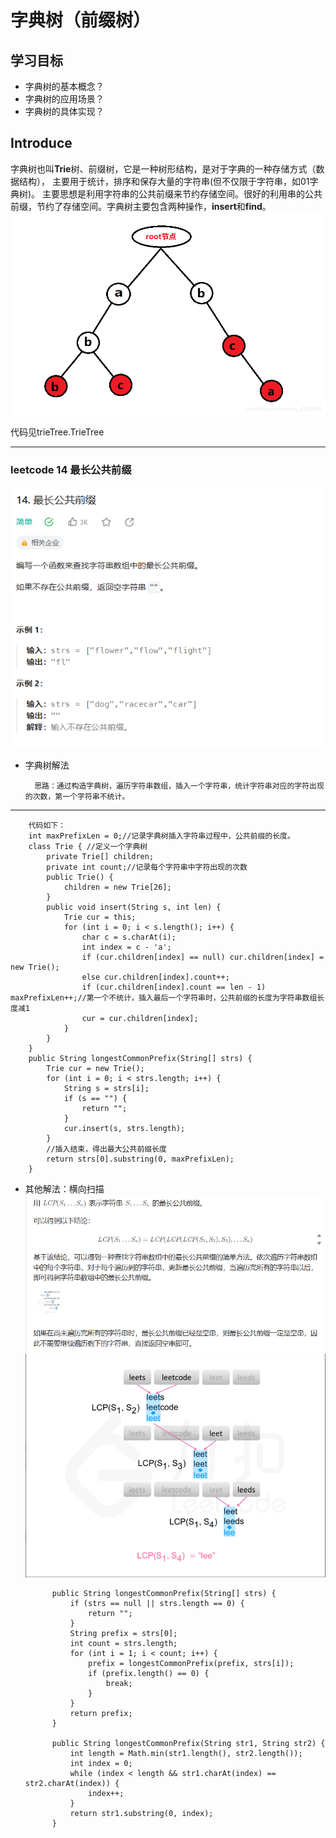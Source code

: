 # 字典树（前缀树）
## 学习目标
- 字典树的基本概念？
- 字典树的应用场景？  
- 字典树的具体实现？
## Introduce
字典树也叫**Trie**树、前缀树，它是一种树形结构，是对于字典的一种存储方式（数据结构），
主要用于统计，排序和保存大量的字符串(但不仅限于字符串，如01字典树)。
主要思想是利用字符串的公共前缀来节约存储空间。很好的利用串的公共前缀，节约了存储空间。字典树主要包含两种操作，**insert**和**find**。  
![字典树结构](../img/字典树.png "字典树")

代码见trieTree.TrieTree

***
### leetcode 14 最长公共前缀
![最长公共前缀](../img/leetcode14.png "14.最长公共前缀")  
- 字典树解法  
                    
        思路：通过构造字典树，遍历字符串数组，插入一个字符串，统计字符串对应的字符出现的次数，第一个字符串不统计。  
***
        代码如下：
        int maxPrefixLen = 0;//记录字典树插入字符串过程中，公共前缀的长度。
        class Trie { //定义一个字典树
            private Trie[] children;
            private int count;//记录每个字符串中字符出现的次数
            public Trie() {
                children = new Trie[26];
            }
            public void insert(String s, int len) {
                Trie cur = this;
                for (int i = 0; i < s.length(); i++) {
                    char c = s.charAt(i);
                    int index = c - 'a';
                    if (cur.children[index] == null) cur.children[index] = new Trie();
                    else cur.children[index].count++; 
                    if (cur.children[index].count == len - 1) maxPrefixLen++;//第一个不统计，插入最后一个字符串时，公共前缀的长度为字符串数组长度减1
                    cur = cur.children[index];
                }
            }
        }
        public String longestCommonPrefix(String[] strs) {
            Trie cur = new Trie();
            for (int i = 0; i < strs.length; i++) {
                String s = strs[i];
                if (s == "") {
                    return "";
                }
                cur.insert(s, strs.length);
            }
            //插入结束，得出最大公共前缀长度
            return strs[0].substring(0, maxPrefixLen);
        }

- 其他解法：横向扫描  
    ![最长公共前缀](../img/leetcode14其他解法.png "14.最长公共前缀")  
    ![最长公共前缀](../img/leetcode14横向扫描.png "14.最长公共前缀")  
    
    
            public String longestCommonPrefix(String[] strs) {
                if (strs == null || strs.length == 0) {
                    return "";
                }
                String prefix = strs[0];
                int count = strs.length;
                for (int i = 1; i < count; i++) {
                    prefix = longestCommonPrefix(prefix, strs[i]);
                    if (prefix.length() == 0) {
                        break;
                    }
                }
                return prefix;
            }
        
            public String longestCommonPrefix(String str1, String str2) {
                int length = Math.min(str1.length(), str2.length());
                int index = 0;
                while (index < length && str1.charAt(index) == str2.charAt(index)) {
                    index++;
                }
                return str1.substring(0, index);
            }

    


